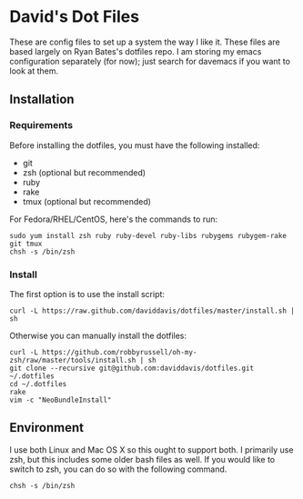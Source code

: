 David's Dot Files
=================

These are config files to set up a system the way I like it. These files are
based largely on Ryan Bates's dotfiles repo. I am storing my emacs
configuration separately (for now); just search for davemacs if you want to
look at them.

Installation
-----------

### Requirements

Before installing the dotfiles, you must have the following installed:

* git
* zsh (optional but recommended)
* ruby
* rake
* tmux (optional but recommended)

For Fedora/RHEL/CentOS, here's the commands to run:

```
sudo yum install zsh ruby ruby-devel ruby-libs rubygems rubygem-rake git tmux
chsh -s /bin/zsh
```

### Install

The first option is to use the install script:

    curl -L https://raw.github.com/daviddavis/dotfiles/master/install.sh | sh


Otherwise you can manually install the dotfiles:

    curl -L https://github.com/robbyrussell/oh-my-zsh/raw/master/tools/install.sh | sh
    git clone --recursive git@github.com:daviddavis/dotfiles.git ~/.dotfiles
    cd ~/.dotfiles
    rake
    vim -c "NeoBundleInstall"


Environment
-----------

I use both Linux and Mac OS X so this ought to support both. I primarily use
zsh, but this includes some older bash files as well.  If you would like to
switch to zsh, you can do so with the following command.

    chsh -s /bin/zsh
